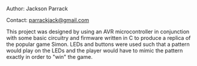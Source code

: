 Author: Jackson Parrack

Contact: parrackjack@gmail.com

This project was designed by using an AVR microcontroller in conjunction with some basic circuitry and firmware written in C to produce a replica of the popular game Simon.
LEDs and buttons were used such that a pattern would play on the LEDs and the player would have to mimic the pattern exactly in order to "win" the game.

